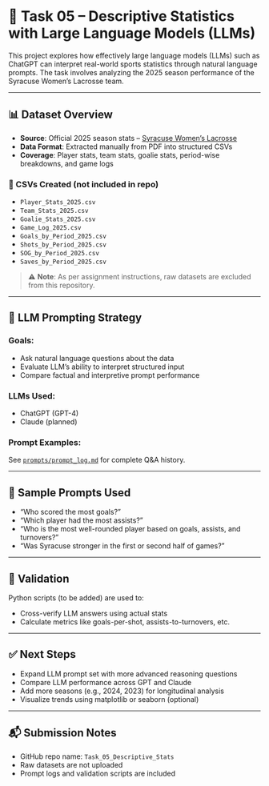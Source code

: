 # 🧠 Task 05 – Descriptive Statistics with Large Language Models (LLMs)

This project explores how effectively large language models (LLMs) such as ChatGPT can interpret real-world sports statistics through natural language prompts. The task involves analyzing the 2025 season performance of the Syracuse Women’s Lacrosse team.

---

## 📊 Dataset Overview

- **Source**: Official 2025 season stats – [Syracuse Women’s Lacrosse](https://cuse.com/sports/2013/1/16/WLAX_0116134638)
- **Data Format**: Extracted manually from PDF into structured CSVs
- **Coverage**: Player stats, team stats, goalie stats, period-wise breakdowns, and game logs

### 📁 CSVs Created (not included in repo)
- `Player_Stats_2025.csv`
- `Team_Stats_2025.csv`
- `Goalie_Stats_2025.csv`
- `Game_Log_2025.csv`
- `Goals_by_Period_2025.csv`
- `Shots_by_Period_2025.csv`
- `SOG_by_Period_2025.csv`
- `Saves_by_Period_2025.csv`

> ⚠️ **Note**: As per assignment instructions, raw datasets are excluded from this repository.

---

## 🧪 LLM Prompting Strategy

### Goals:
- Ask natural language questions about the data
- Evaluate LLM’s ability to interpret structured input
- Compare factual and interpretive prompt performance

### LLMs Used:
- ChatGPT (GPT-4)
- Claude (planned)

### Prompt Examples:
See [`prompts/prompt_log.md`](prompts/prompt_log.md) for complete Q&A history.

---

## 🧠 Sample Prompts Used

- “Who scored the most goals?”
- “Which player had the most assists?”
- “Who is the most well-rounded player based on goals, assists, and turnovers?”
- “Was Syracuse stronger in the first or second half of games?”

---

## 🧮 Validation

Python scripts (to be added) are used to:
- Cross-verify LLM answers using actual stats
- Calculate metrics like goals-per-shot, assists-to-turnovers, etc.

---

## ✅ Next Steps
- Expand LLM prompt set with more advanced reasoning questions
- Compare LLM performance across GPT and Claude
- Add more seasons (e.g., 2024, 2023) for longitudinal analysis
- Visualize trends using matplotlib or seaborn (optional)

---

## 📬 Submission Notes
- GitHub repo name: `Task_05_Descriptive_Stats`
- Raw datasets are not uploaded
- Prompt logs and validation scripts are included
